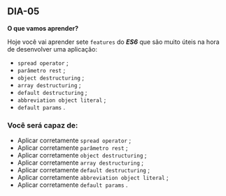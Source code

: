 ## DIA-05

**O que vamos aprender?**


Hoje você vai aprender sete  `features`  do  **_ES6_** que são muito úteis na hora de desenvolver uma aplicação:

-   `spread operator`  ;
-   `parâmetro rest`  ;
-   `object destructuring`  ;
-   `array destructuring`  ;
-   `default destructuring`  ;
-   `abbreviation object literal`  ;
-   `default params`  .

### Você será capaz de:


-   Aplicar corretamente  `spread operator`  ;
-   Aplicar corretamente  `parâmetro rest`  ;
-   Aplicar corretamente  `object destructuring`  ;
-   Aplicar corretamente  `array destructuring`  ;
-   Aplicar corretamente  `default destructuring`  ;
-   Aplicar corretamente  `abbreviation object literal`  ;
-   Aplicar corretamente  `default params`  .
